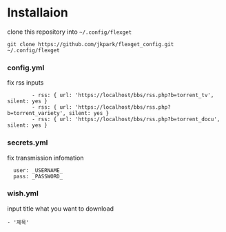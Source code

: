 # Installaion

clone this repository into `~/.config/flexget`

```
git clone https://github.com/jkpark/flexget_config.git ~/.config/flexget
```

### config.yml

fix rss inputs

```
        - rss: { url: 'https://localhost/bbs/rss.php?b=torrent_tv', silent: yes }
        - rss: { url: 'https://localhost/bbs/rss.php?b=torrent_variety', silent: yes }
        - rss: { url: 'https://localhost/bbs/rss.php?b=torrent_docu', silent: yes }
```


### secrets.yml

fix transmission infomation

```
  user: _USERNAME_
  pass: _PASSWORD_
```

### wish.yml

input title what you want to download

```
- '제목'
```

